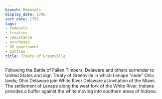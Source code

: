 ```yaml
---
branch: Removals
display_date: 1795
sort_date: 1795
tags:
- removals
- treaties
- resistance
- purchases
- US government
- battles
title: Treaty of Greenville
---
```


Following the Battle of Fallen Timbers, Delaware and others surrender to United States and sign Treaty of Greenville in which Lenape “cede” Ohio lands; Ohio Delaware join White River Delaware at invitation of the Miami. The settlement of Lenape along the west fork of the White River, Indiana provides a buffer against the white moving into southern areas of Indiana.
